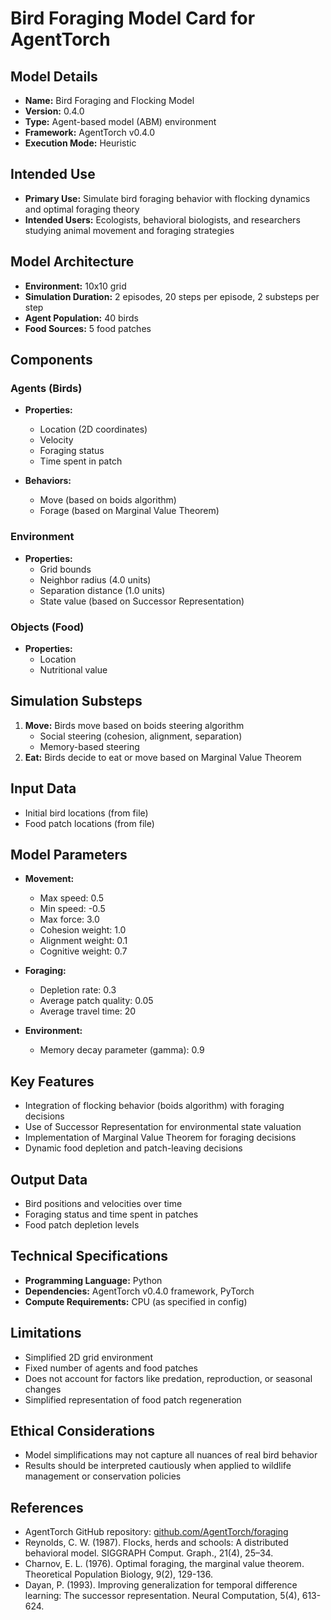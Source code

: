 # Bird Foraging Model Card for AgentTorch

## Model Details
- **Name:** Bird Foraging and Flocking Model
- **Version:** 0.4.0
- **Type:** Agent-based model (ABM) environment
- **Framework:** AgentTorch v0.4.0
- **Execution Mode:** Heuristic

## Intended Use
- **Primary Use:** Simulate bird foraging behavior with flocking dynamics and optimal foraging theory
- **Intended Users:** Ecologists, behavioral biologists, and researchers studying animal movement and foraging strategies

## Model Architecture
- **Environment:** 10x10 grid
- **Simulation Duration:** 2 episodes, 20 steps per episode, 2 substeps per step
- **Agent Population:** 40 birds
- **Food Sources:** 5 food patches

## Components

### Agents (Birds)
- **Properties:** 
  - Location (2D coordinates)
  - Velocity
  - Foraging status
  - Time spent in patch

- **Behaviors:** 
  - Move (based on boids algorithm)
  - Forage (based on Marginal Value Theorem)

### Environment
- **Properties:**
  - Grid bounds
  - Neighbor radius (4.0 units)
  - Separation distance (1.0 units)
  - State value (based on Successor Representation)

### Objects (Food)
- **Properties:**
  - Location
  - Nutritional value

## Simulation Substeps
1. **Move:** Birds move based on boids steering algorithm
   - Social steering (cohesion, alignment, separation)
   - Memory-based steering
2. **Eat:** Birds decide to eat or move based on Marginal Value Theorem

## Input Data
- Initial bird locations (from file)
- Food patch locations (from file)

## Model Parameters
- **Movement:**
  - Max speed: 0.5
  - Min speed: -0.5
  - Max force: 3.0
  - Cohesion weight: 1.0
  - Alignment weight: 0.1
  - Cognitive weight: 0.7

- **Foraging:**
  - Depletion rate: 0.3
  - Average patch quality: 0.05
  - Average travel time: 20

- **Environment:**
  - Memory decay parameter (gamma): 0.9

## Key Features
- Integration of flocking behavior (boids algorithm) with foraging decisions
- Use of Successor Representation for environmental state valuation
- Implementation of Marginal Value Theorem for foraging decisions
- Dynamic food depletion and patch-leaving decisions

## Output Data
- Bird positions and velocities over time
- Foraging status and time spent in patches
- Food patch depletion levels

## Technical Specifications
- **Programming Language:** Python
- **Dependencies:** AgentTorch v0.4.0 framework, PyTorch
- **Compute Requirements:** CPU (as specified in config)

## Limitations
- Simplified 2D grid environment
- Fixed number of agents and food patches
- Does not account for factors like predation, reproduction, or seasonal changes
- Simplified representation of food patch regeneration

## Ethical Considerations
- Model simplifications may not capture all nuances of real bird behavior
- Results should be interpreted cautiously when applied to wildlife management or conservation policies

## References
- AgentTorch GitHub repository: [github.com/AgentTorch/foraging](https://github.com/AgentTorch/foraging/new/master/models/foraging_birds)
- Reynolds, C. W. (1987). Flocks, herds and schools: A distributed behavioral model. SIGGRAPH Comput. Graph., 21(4), 25–34.
- Charnov, E. L. (1976). Optimal foraging, the marginal value theorem. Theoretical Population Biology, 9(2), 129-136.
- Dayan, P. (1993). Improving generalization for temporal difference learning: The successor representation. Neural Computation, 5(4), 613-624.
